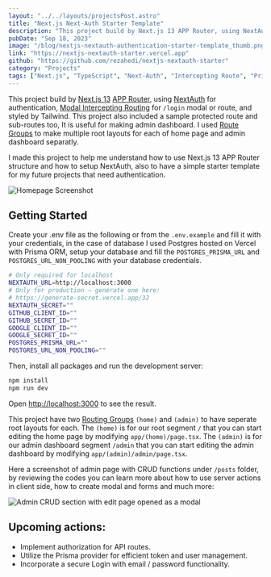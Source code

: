 ```yaml
---
layout: "../../layouts/projectsPost.astro"
title: "Next.js Next-Auth Starter Template"
description: "This project build by Next.js 13 APP Router, using NextAuth for authentication, Modal Intercepting Routing, and styled by Tailwind. This project also included a sample protected route and sub-routes too, It is useful for making admin dashboard."
pubDate: "Sep 18, 2023"
image: "/blog/nextjs-nextauth-authentication-starter-template_thumb.png"
link: "https://nextjs-nextauth-starter.vercel.app"
github: "https://github.com/rezahedi/nextjs-nextauth-starter"
category: "Projects"
tags: ["Next.js", "TypeScript", "Next-Auth", "Intercepting Route", "Prisma", "Tailwind CSS"]
---
```


This project build by [Next.js 13](https://nextjs.org/docs/app) [APP Router](https://nextjs.org/docs/app/building-your-application/routing#the-app-router), using [NextAuth](https://next-auth.js.org/getting-started/introduction) for authentication, [Modal Intercepting Routing](https://nextjs.org/docs/app/building-your-application/routing/intercepting-routes) for `/login` modal or route, and styled by Tailwind. This project also included a sample protected route and sub-routes too, It is useful for making admin dashboard. I used [Route Groups](https://nextjs.org/docs/app/building-your-application/routing/route-groups) to make multiple root layouts for each of home page and admin dashboard separatly.

I made this project to help me understand how to use Next.js 13 APP Router structure and how to setup NextAuth, also to have a simple starter template for my future projects that need authentication.

![Homepage Screenshot](/blog/nextjs-nextauth-authentication-starter-template.png)

## Getting Started

Create your .env file as the following or from the `.env.example` and fill it with your credentials, in the case of database I used Postgres hosted on Vercel with Prisma ORM, setup your database and fill the `POSTGRES_PRISMA_URL` and `POSTGRES_URL_NON_POOLING` with your database credentials.

```bash
# Only required for localhost
NEXTAUTH_URL=http://localhost:3000
# Only for production – generate one here:
# https://generate-secret.vercel.app/32
NEXTAUTH_SECRET=""
GITHUB_CLIENT_ID=""
GITHUB_SECRET_ID=""
GOOGLE_CLIENT_ID=""
GOOGLE_SECRET_ID=""
POSTGRES_PRISMA_URL=""
POSTGRES_URL_NON_POOLING=""
```

Then, install all packages and run the development server:

```bash
npm install
npm run dev
```

Open [http://localhost:3000](http://localhost:3000) to see the result.

This project have two [Routing Groups](https://nextjs.org/docs/app/building-your-application/routing/route-groups) `(home)` and `(admin)` to have seperate root layouts for each. The `(home)` is for our root segment `/` that you can start editing the home page by modifying `app/(home)/page.tsx`. The `(admin)` is for our admin dashboard segment `/admin` that you can start editing the admin dashboard by modifying `app/(admin)/admin/page.tsx`.

Here a screenshot of admin page with CRUD functions under `/posts` folder, by reviewing the codes you can learn more about how to use server actions in client side, how to create modal and forms and much more:

![Admin CRUD section with edit page opened as a modal](/projects/nextjs-nextauth-starter-02.png)

## Upcoming actions:

- Implement authorization for API routes.
- Utilize the Prisma provider for efficient token and user management.
- Incorporate a secure Login with email / password functionality.

